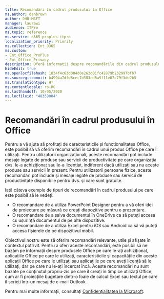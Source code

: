 ```yaml
---
title: Recomandări în cadrul produsului în Office
ms.author: danbrown
author: DHB-MSFT
manager: laurawi
audience: ITPro
ms.topic: reference
ms.service: o365-proplus-itpro
localization_priority: Priority
ms.collection: Ent_O365
ms.custom:
- Ent_Office_ProPlus
- Ent_Office_Privacy
description: Oferă informații despre recomandările din cadrul produsului care pot apărea în timpul utilizării Office.
hideEdit: true
ms.openlocfilehash: 1834f4c63d084d0e262d01fc42879b232997bfb7
ms.sourcegitcommit: b4994a7dfd6cec7d583ed5a9f11e07c79f3dd2b5
ms.translationtype: HT
ms.contentlocale: ro-RO
ms.lasthandoff: 10/05/2020
ms.locfileid: "48359084"
---
```

# <a name="in-product-recommendations-in-office"></a>Recomandări în cadrul produsului în Office

Pentru a vă ajuta să profitați de caracteristicile și funcționalitatea Office, este posibil să vă oferim recomandări în cadrul unui produs Office pe care îl utilizați. Pentru utilizatorii organizaționali, aceste recomandări pot include mesaje legate de produse sau servicii de productivitate pe care organizația dvs. le-a achiziționat sau le-a licențiat, indiferent dacă utilizați sau nu aceste produse sau servicii în prezent. Pentru utilizatorii persoane fizice, aceste recomandări pot include și mesaje legate de produse sau servicii de productivitate disponibile pentru dvs. și care sunt gratuite.

Iată câteva exemple de tipuri de recomandări în cadrul produsului pe care este posibil să le vedeți:

- O recomandare de a utiliza PowerPoint Designer pentru a vă oferi idei de proiectare pe măsură ce creați diapozitive pentru o prezentare.
- O recomandare de a salva documentul în OneDrive ca să puteți accesa cu ușurință documentul de pe alte dispozitive.
- O recomandare de a utiliza Excel pentru iOS sau Android ca să vă puteți accesa fișierele de pe dispozitivul mobil.

Obiectivul nostru este să oferim recomandări relevante, utile și afișate în contextul potrivit. Pentru a oferi aceste recomandări, este posibil să ne bazăm pe informații despre produsele Office pe care le-ați achiziționat, aplicațiile Office pe care le utilizați, caracteristicile și capacitățile din aceste aplicații Office pe care le utilizați sau aplicațiile pe care aveți licență să le utilizați, dar pe care nu le-ați încercat încă. Aceste recomandări nu sunt bazate pe conținutul propriu-zis pe care îl creați în timp ce utilizați Office, cum ar fi proiecțiile bugetare dintr-o foaie de calcul Excel sau textul pe care îl scrieți într-un mesaj de e-mail Outlook.

Pentru mai multe informații, consultați [Confidențialitatea la Microsoft](https://privacy.microsoft.com/).